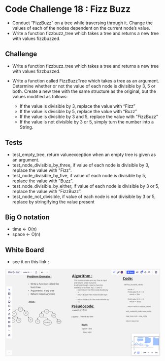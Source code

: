 # Code Challenge 18 : Fizz Buzz
* Conduct “FizzBuzz” on a tree while traversing through it. Change the values of each of the nodes dependent on the current node’s value.
* Write a function fizzbuzz_tree which takes a tree and returns a new tree with values fizzbuzzed.

## Challenge
* Write a function fizzbuzz_tree which takes a tree and returns a new tree with values fizzbuzzed.
* Write a function called FizzBuzzTree which takes a tree as an argument. Determine whether or not the value of each node is divisible by 3, 5 or both. Create a new tree with the same structure as the original, but the values modified as follows:

  * If the value is divisible by 3, replace the value with “Fizz”
  * If the value is divisible by 5, replace the value with “Buzz”
  * If the value is divisible by 3 and 5, replace the value with “FizzBuzz”
  * If the value is not divisible by 3 or 5, simply turn the number into a String.

## Tests
  * test_empty_tree, return valueexception when an empty tree is given as an argument.
  * test_node_divisible_by_three, if value of each node is divisible by 3, replace the value with "Fizz".
  * test_node_divisible_by_five, if value of each node is divisible by 5, replace the value with "Buzz".
  * test_node_divisible_by_either, if value of each node is divisible by 3 or 5, replace the value with “FizzBuzz”.
  * test_node_not_divisible, if value of each node is not divisible by 3 or 5, replace by stringifying the value present

## Big O notation
* time <- O(n)
* space <- O(n)

## White Board 
* see it on this link : 

![](fizzbuzz.png)